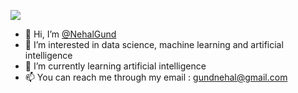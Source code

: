 ![](https://komarev.com/ghpvc/?username=NehalGund&style=plastic)
- 👋 Hi, I’m [@NehalGund](https://github.com/NehalGund)
- 👀 I’m interested in data science, machine learning and artificial intelligence
- 🌱 I’m currently learning artificial intelligence
- 📫 You can reach me through my email : gundnehal@gmail.com

<!---
NehalGund/NehalGund is a ✨ special ✨💞️ repository because its `README.md` (this file) appears on your GitHub profile.
You can click the Preview link to take a look at your changes.
--->
